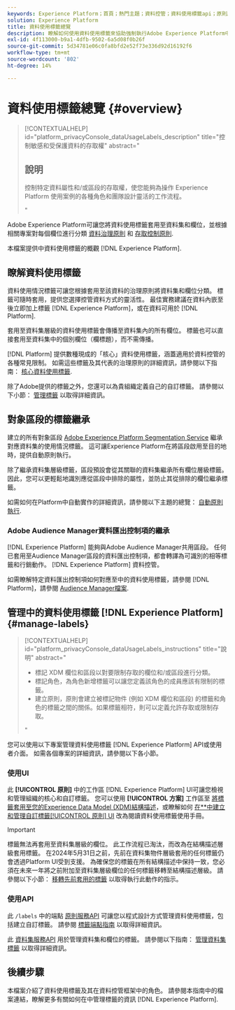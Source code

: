 ```yaml
---
keywords: Experience Platform；首頁；熱門主題；資料控管；資料使用標籤api；原則服務api；資料使用標籤總覽
solution: Experience Platform
title: 資料使用標籤總覽
description: 瞭解如何使用資料使用標籤來協助強制執行Adobe Experience Platform中的資料控管合規性。
exl-id: 4f113000-b9a1-4dfb-9502-6a5d08f0b26f
source-git-commit: 5d34781e06c0fa8bfd2e52f73e336d92d16192f6
workflow-type: tm+mt
source-wordcount: '802'
ht-degree: 14%

---
```


# 資料使用標籤總覽 {#overview}

>[!CONTEXTUALHELP]
>id="platform_privacyConsole_dataUsageLabels_description"
>title="控制敏感和受保護資料的存取權"
>abstract="<h2>說明</h2><p>控制特定資料屬性和/或區段的存取權，使您能夠為操作 Experience Platform 使用案例的各種角色和團隊設計靈活的工作流程。</p>"

Adobe Experience Platform可讓您將資料使用標籤套用至資料集和欄位，並根據相關專案對每個欄位進行分類 [資料治理原則](../policies/overview.md) 和 [存取控制原則](../../access-control/abac/ui/policies.md).

本檔案提供中資料使用標籤的概觀 [!DNL Experience Platform].

## 瞭解資料使用標籤

資料使用情況標籤可讓您根據套用至該資料的治理原則將資料集和欄位分類。 標籤可隨時套用，提供您選擇控管資料方式的靈活性。 最佳實務建議在資料內嵌至後立即加上標籤 [!DNL Experience Platform]，或在資料可用於 [!DNL Platform].

套用至資料集層級的資料使用標籤會傳播至資料集內的所有欄位。 標籤也可以直接套用至資料集中的個別欄位（欄標題），而不需傳播。

[!DNL Platform] 提供數種現成的「核心」資料使用標籤，涵蓋適用於資料控管的各種常見限制。 如需這些標籤及其代表的治理原則的詳細資訊，請參閱以下指南： [核心資料使用標籤](reference.md).

除了Adobe提供的標籤之外，您還可以為貴組織定義自己的自訂標籤。 請參閱以下小節： [管理標籤](#manage-labels) 以取得詳細資訊。

## 對象區段的標籤繼承

建立的所有對象區段 [Adobe Experience Platform Segmentation Service](../../segmentation/home.md) 繼承對應資料集的使用情況標籤。 這可讓Experience Platform在將區段啟用至目的地時，提供自動原則執行。

除了繼承資料集層級標籤，區段預設會從其關聯的資料集繼承所有欄位層級標籤。 因此，您可以更輕鬆地識別應從區段中排除的屬性，並防止其從排除的欄位繼承標籤。

如需如何在Platform中自動實作的詳細資訊，請參閱以下主題的總覽： [自動原則執行](../enforcement/auto-enforcement.md).

### Adobe Audience Manager資料匯出控制項的繼承

[!DNL Experience Platform] 能夠與Adobe Audience Manager共用區段。 任何已套用至Audience Manager區段的資料匯出控制項，都會轉譯為可識別的相等標籤和行銷動作。 [!DNL Experience Platform] 資料控管。

如需瞭解特定資料匯出控制項如何對應至中的資料使用標籤，請參閱 [!DNL Platform]，請參閱 [Audience Manager檔案](https://experienceleague.adobe.com/docs/audience-manager/user-guide/implementation-integration-guides/integration-experience-platform/aam-aep-audience-sharing.html#aam-data-export-control-in-aep).

## 管理中的資料使用標籤 [!DNL Experience Platform] {#manage-labels}

>[!CONTEXTUALHELP]
>id="platform_privacyConsole_dataUsageLabels_instructions"
>title="說明"
>abstract="<ul><li>標記 XDM 欄位和區段以對要限制存取的欄位和/或區段進行分類。</li><li>標記角色，為角色新增標籤可以讓您定義該角色的成員應該有限制的標籤。</li><li>建立原則，原則會建立被標記物件 (例如 XDM 欄位和區段) 的標籤和角色的標籤之間的關係。如果標籤相符，則可以定義允許存取或限制存取。</li></ul>"

您可以使用以下專案管理資料使用標籤 [!DNL Experience Platform] API或使用者介面。 如需各個專案的詳細資訊，請參閱以下各小節。

### 使用UI

此 **[!UICONTROL 原則]** 中的工作區 [!DNL Experience Platform] UI可讓您檢視和管理組織的核心和自訂標籤。 您可以使用 **[!UICONTROL 方案]** 工作區至 [將標籤套用至您的Experience Data Model (XDM)結構描述](../../xdm/tutorials/labels.md)，或瞭解如何 [在**中建立和管理自訂標籤[!UICONTROL 原則] UI](./user-guide.md) 改為閱讀資料使用標籤使用手冊。

>[!IMPORTANT]
>
>標籤無法再套用至資料集層級的欄位。 此工作流程已淘汰，而改為在結構描述層級套用標籤。 在2024年5月31日之前，先前在資料集物件層級套用的任何標籤仍會透過Platform UI受到支援。 為確保您的標籤在所有結構描述中保持一致，您必須在未來一年將之前附加至資料集層級欄位的任何標籤移轉至結構描述層級。 請參閱以下小節： [移轉先前套用的標籤](../e2e.md#migrate-labels) 以取得執行此動作的指示。

### 使用API

此 `/labels` 中的端點 [原則服務API](https://www.adobe.io/experience-platform-apis/references/policy-service/) 可讓您以程式設計方式管理資料使用標籤，包括建立自訂標籤。 請參閱 [標籤端點指南](../api/labels.md) 以取得詳細資訊。

此 [資料集服務API](https://www.adobe.io/experience-platform-apis/references/dataset-service/) 用於管理資料集和欄位的標籤。 請參閱以下指南： [管理資料集標籤](./dataset-api.md) 以取得詳細資訊。

## 後續步驟

本檔案介紹了資料使用標籤及其在資料控管框架中的角色。 請參閱本指南中的檔案連結，瞭解更多有關如何在中管理標籤的資訊 [!DNL Experience Platform].
